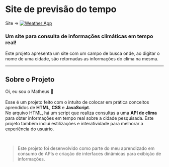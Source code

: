 # Site de previsão do tempo  

Site => [![Weather App](https://img.shields.io/website-up-down-green-red/http/monip.org.svg)](https://th3uss.github.io/Previsao-do-Tempo/)  

### Um site para consulta de informações climáticas em tempo real!  

Este projeto apresenta um site com um campo de busca onde, ao digitar o nome de uma cidade, são retornadas as informações do clima na mesma.  

<hr>  

## Sobre o Projeto  
Oi, eu sou o Matheus 👋<br>  
Esse é um projeto feito com o intuito de colocar em prática conceitos aprendidos de **HTML**, **CSS** e **JavaScript**.  
No arquivo HTML, há um script que realiza consultas a uma **API de clima** para obter informações em tempo real sobre a cidade pesquisada. Este projeto também inclui estilizações e interatividade para melhorar a experiência do usuário.  

<br>  

> Este projeto foi desenvolvido como parte do meu aprendizado em consumo de APIs e criação de interfaces dinâmicas para exibição de informações.  
